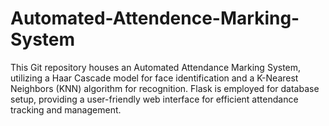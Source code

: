 # Automated-Attendence-Marking-System
This Git repository houses an Automated Attendance Marking System, utilizing a Haar Cascade model for face identification and a K-Nearest Neighbors (KNN) algorithm for recognition. Flask is employed for database setup, providing a user-friendly web interface for efficient attendance tracking and management.
